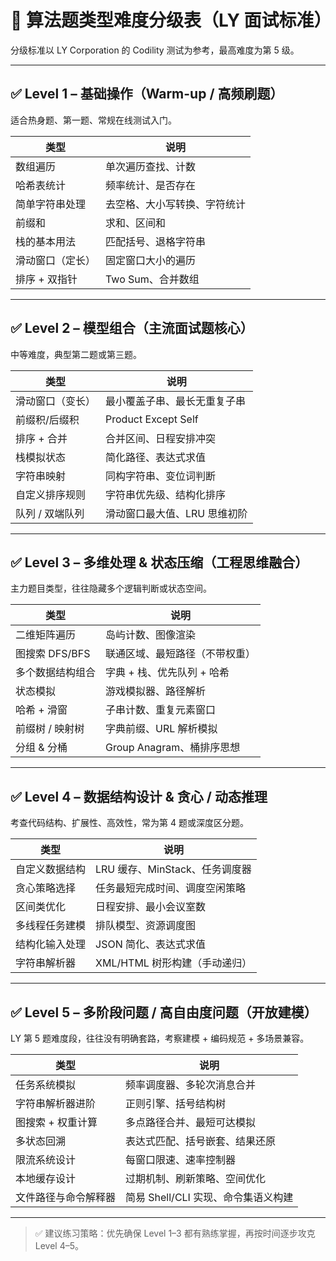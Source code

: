 # 🧠 算法题类型难度分级表（LY 面试标准）

分级标准以 LY Corporation 的 Codility 测试为参考，最高难度为第 5 级。

---

## ✅ Level 1 – 基础操作（Warm-up / 高频刷题）

适合热身题、第一题、常规在线测试入门。

| 类型             | 说明                                  |
|------------------|---------------------------------------|
| 数组遍历         | 单次遍历查找、计数                   |
| 哈希表统计       | 频率统计、是否存在                   |
| 简单字符串处理   | 去空格、大小写转换、字符统计         |
| 前缀和           | 求和、区间和                         |
| 栈的基本用法     | 匹配括号、退格字符串                 |
| 滑动窗口（定长） | 固定窗口大小的遍历                   |
| 排序 + 双指针    | Two Sum、合并数组                    |

---

## ✅ Level 2 – 模型组合（主流面试题核心）

中等难度，典型第二题或第三题。

| 类型             | 说明                                  |
|------------------|---------------------------------------|
| 滑动窗口（变长） | 最小覆盖子串、最长无重复子串        |
| 前缀积/后缀积    | Product Except Self                  |
| 排序 + 合并      | 合并区间、日程安排冲突               |
| 栈模拟状态       | 简化路径、表达式求值                 |
| 字符串映射       | 同构字符串、变位词判断               |
| 自定义排序规则   | 字符串优先级、结构化排序             |
| 队列 / 双端队列  | 滑动窗口最大值、LRU 思维初阶         |

---

## ✅ Level 3 – 多维处理 & 状态压缩（工程思维融合）

主力题目类型，往往隐藏多个逻辑判断或状态空间。

| 类型               | 说明                              |
|--------------------|-----------------------------------|
| 二维矩阵遍历       | 岛屿计数、图像渲染                 |
| 图搜索 DFS/BFS     | 联通区域、最短路径（不带权重）     |
| 多个数据结构组合   | 字典 + 栈、优先队列 + 哈希         |
| 状态模拟           | 游戏模拟器、路径解析               |
| 哈希 + 滑窗        | 子串计数、重复元素窗口              |
| 前缀树 / 映射树    | 字典前缀、URL 解析模拟             |
| 分组 & 分桶        | Group Anagram、桶排序思想          |

---

## ✅ Level 4 – 数据结构设计 & 贪心 / 动态推理

考查代码结构、扩展性、高效性，常为第 4 题或深度区分题。

| 类型               | 说明                              |
|--------------------|-----------------------------------|
| 自定义数据结构     | LRU 缓存、MinStack、任务调度器     |
| 贪心策略选择       | 任务最短完成时间、调度空闲策略     |
| 区间类优化         | 日程安排、最小会议室数             |
| 多线程任务建模     | 排队模型、资源调度图               |
| 结构化输入处理     | JSON 简化、表达式求值              |
| 字符串解析器       | XML/HTML 树形构建（手动递归）      |

---

## ✅ Level 5 – 多阶段问题 / 高自由度问题（开放建模）

LY 第 5 题难度段，往往没有明确套路，考察建模 + 编码规范 + 多场景兼容。

| 类型                 | 说明                                   |
|----------------------|----------------------------------------|
| 任务系统模拟         | 频率调度器、多轮次消息合并             |
| 字符串解析器进阶     | 正则引擎、括号结构树                   |
| 图搜索 + 权重计算     | 多点路径合并、最短可达模拟             |
| 多状态回溯           | 表达式匹配、括号嵌套、结果还原         |
| 限流系统设计         | 每窗口限速、速率控制器                 |
| 本地缓存设计         | 过期机制、刷新策略、空间优化           |
| 文件路径与命令解释器 | 简易 Shell/CLI 实现、命令集语义构建     |

---

> ✅ 建议练习策略：优先确保 Level 1–3 都有熟练掌握，再按时间逐步攻克 Level 4–5。
